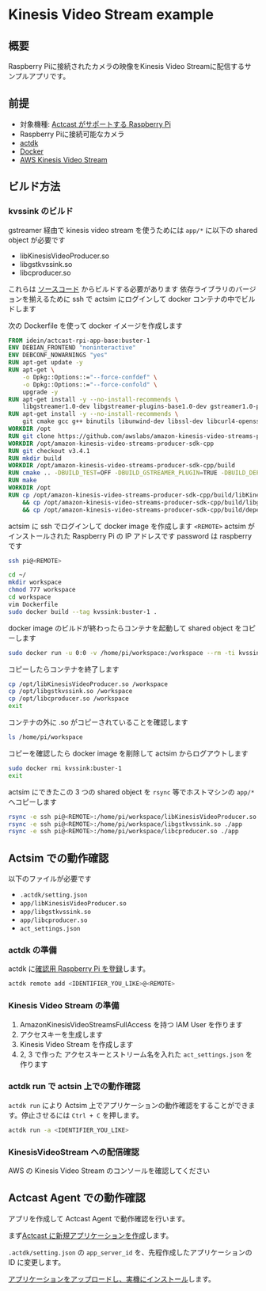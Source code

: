 # Kinesis Video Stream example
## 概要
Raspberry Piに接続されたカメラの映像をKinesis Video Streamに配信するサンプルアプリです。

## 前提

- 対象機種: [Actcast がサポートする Raspberry Pi](https://actcast.io/docs/ja/SupportedDevices/RaspberryPi/)
- Raspberry Piに接続可能なカメラ
- [actdk](https://actcast.io/docs/ja/ForVendor/ApplicationDevelopment/GettingStarted/ActDK/)
- [Docker](https://www.docker.com/)
- [AWS Kinesis Video Stream](https://docs.aws.amazon.com/ja_jp/kinesisvideostreams/latest/dg/producer-sdk-cpp.html)

## ビルド方法

### kvssink のビルド

gstreamer 経由で kinesis video stream を使うためには `app/*` に以下の shared object が必要です

- libKinesisVideoProducer.so
- libgstkvssink.so
- libcproducer.so

これらは [ソースコード](https://github.com/awslabs/amazon-kinesis-video-streams-producer-sdk-cpp) からビルドする必要があります
依存ライブラリのバージョンを揃えるために ssh で actsim にログインして docker コンテナの中でビルドします

次の Dockerfile を使って docker イメージを作成します

```Dockerfile
FROM idein/actcast-rpi-app-base:buster-1
ENV DEBIAN_FRONTEND "noninteractive"
ENV DEBCONF_NOWARNINGS "yes"
RUN apt-get update -y
RUN apt-get \
    -o Dpkg::Options::="--force-confdef" \
    -o Dpkg::Options::="--force-confold" \
    upgrade -y
RUN apt-get install -y --no-install-recommends \
    libgstreamer1.0-dev libgstreamer-plugins-base1.0-dev gstreamer1.0-plugins-base-apps gstreamer1.0-plugins-bad gstreamer1.0-plugins-good gstreamer1.0-plugins-ugly gstreamer1.0-tools
RUN apt-get install -y --no-install-recommends \
    git cmake gcc g++ binutils libunwind-dev libssl-dev libcurl4-openssl-dev liblog4cplus-dev make autoconf build-essential
WORKDIR /opt
RUN git clone https://github.com/awslabs/amazon-kinesis-video-streams-producer-sdk-cpp.git
WORKDIR /opt/amazon-kinesis-video-streams-producer-sdk-cpp
RUN git checkout v3.4.1
RUN mkdir build
WORKDIR /opt/amazon-kinesis-video-streams-producer-sdk-cpp/build
RUN cmake .. -DBUILD_TEST=OFF -DBUILD_GSTREAMER_PLUGIN=TRUE -DBUILD_DEPENDENCIES=OFF -DCMAKE_INSTALL_PREFIX=.
RUN make
WORKDIR /opt
RUN cp /opt/amazon-kinesis-video-streams-producer-sdk-cpp/build/libKinesisVideoProducer.so /opt \
    && cp /opt/amazon-kinesis-video-streams-producer-sdk-cpp/build/libgstkvssink.so /opt \
    && cp /opt/amazon-kinesis-video-streams-producer-sdk-cpp/build/dependency/libkvscproducer/kvscproducer-src/libcproducer.so /opt
```

actsim に ssh でログインして docker image を作成します
`<REMOTE>` actsim がインストールされた Raspberry Pi の IP アドレスです
password は raspberry です

```bash
ssh pi@<REMOTE>
```

```bash
cd ~/
mkdir workspace
chmod 777 workspace
cd workspace
vim Dockerfile
sudo docker build --tag kvssink:buster-1 .
```

docker image のビルドが終わったらコンテナを起動して shared object をコピーします

```bash
sudo docker run -u 0:0 -v /home/pi/workspace:/workspace --rm -ti kvssink:buster-1 /bin/bash
```

コピーしたらコンテナを終了します

```bash
cp /opt/libKinesisVideoProducer.so /workspace
cp /opt/libgstkvssink.so /workspace
cp /opt/libcproducer.so /workspace
exit
```

コンテナの外に .so がコピーされていることを確認します

```bash
ls /home/pi/workspace
```

コピーを確認したら docker image を削除して actsim からログアウトします

```bash
sudo docker rmi kvssink:buster-1
exit
```

actsim にできたこの 3 つの shared object を `rsync` 等でホストマシンの `app/*` へコピーします

```bash
rsync -e ssh pi@<REMOTE>:/home/pi/workspace/libKinesisVideoProducer.so ./app
rsync -e ssh pi@<REMOTE>:/home/pi/workspace/libgstkvssink.so ./app
rsync -e ssh pi@<REMOTE>:/home/pi/workspace/libcproducer.so ./app
```

## Actsim での動作確認

以下のファイルが必要です

- `.actdk/setting.json`
- `app/libKinesisVideoProducer.so`
- `app/libgstkvssink.so`
- `app/libcproducer.so`
- `act_settings.json`

### actdk の準備

actdk に[確認用 Raspberry Pi を登録](https://actcast.io/docs/ja/ForVendor/ApplicationDevelopment/GettingStarted/TestInLocalDevice/#%e7%a2%ba%e8%aa%8d%e7%94%a8-raspberry-pi-%e3%81%ae%e7%99%bb%e9%8c%b2)します。

```bash
actdk remote add <IDENTIFIER_YOU_LIKE>@<REMOTE>
```

### Kinesis Video Stream の準備

1. AmazonKinesisVideoStreamsFullAccess を持つ IAM User を作ります
2. アクセスキーを生成します
3. Kinesis Video Stream を作成します
4. 2, 3 で作った アクセスキーとストリーム名を入れた `act_settings.json` を作ります

### actdk run で actsin 上での動作確認

`actdk run` により Actsim 上でアプリケーションの動作確認をすることができます。停止させるには `Ctrl + C` を押します。

```bash
actdk run -a <IDENTIFIER_YOU_LIKE>
```

### KinesisVideoStream への配信確認

AWS の Kinesis Video Stream のコンソールを確認してください

## Actcast Agent での動作確認

アプリを作成して Actcast Agent で動作確認を行います。

まず[Actcast に新規アプリケーションを作成](https://actcast.io/docs/ja/ForVendor/ApplicationDevelopment/GettingStarted/CreateProject/)します。

`.actdk/setting.json` の `app_server_id` を、先程作成したアプリケーションの ID に変更します。

[アプリケーションをアップロードし、実機にインストール](https://actcast.io/docs/ja/ForVendor/ApplicationDevelopment/GettingStarted/TestViaActcast/)します。


